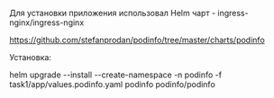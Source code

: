 Для установки приложения использовал Helm чарт - ingress-nginx/ingress-nginx

https://github.com/stefanprodan/podinfo/tree/master/charts/podinfo

Установка:

helm upgrade --install --create-namespace -n podinfo -f task1/app/values.podinfo.yaml podinfo podinfo/podinfo

